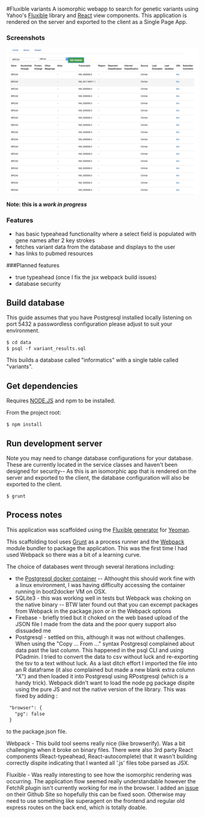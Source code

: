 #Fluxible variants
A isomorphic webapp to search for genetic variants using Yahoo's [Fluxible](http://fluxible.io/) library 
and [React](http://facebook.github.io/react/) view components. This application is rendered
on the server and exported to the client as a Single Page App. 

### Screenshots

![Alt text](/screenshots/results.png?raw=true)


**Note: this is a _work in progress_**
### Features
- has basic typeahead functionality where a select field is populated with gene names after 2 key strokes
- fetches variant data from the database and displays to the user
- has links to pubmed resources


###Planned features

- true typeahead (once I fix the jsx webpack build issues)
- database security

## Build database

This guide assumes that you have Postgresql installed locally listening on port 5432
a passwordless configuration please adjust to suit your environment.


```
$ cd data
$ psql -f variant_results.sql
```

This builds a database called "informatics" with a single table called "variants".

## Get dependencies
Requires [NODE.JS](http://nodejs.org/) and npm to be installed.

From the project root:
```
$ npm install 
```

## Run development server
Note you may need to change database configurations for your database. These are currently
located in the service classes and haven't been designed for security-- As this is an 
isomorphic app that is rendered on the server and exported to the client, the database
configuration will also be exported to the client. 

```
$ grunt
```

## Process notes
This application was scaffolded using the [Fluxible generator](https://github.com/yahoo/generator-fluxible)
for [Yeoman](http://yeoman.io/).

This scaffolding tool uses [Grunt](http://gruntjs.com/) as a process runner and the [Webpack](http://webpack.github.io/) 
module bundler to package the application. This was the first time I had used Webpack so there was a bit of a learning
curve.

The choice of databases went through several iterations including:

- the [Postgresql docker container](https://registry.hub.docker.com/_/postgres/) -- Althought this should work fine with 
a linux environment, I was having difficulty accessing the container running in boot2docker VM on OSX.
- SQLite3 - this was working well in tests but Webpack was choking on the native binary -- BTW later found out that you
can excempt packages from Webpack in the package.json or in the Webpack options
- Firebase - briefly tried but it choked on the web based upload of the JSON file I made from the data and the poor query
support also dissuaded me
- Postgresql - settled on this, although it was not without challenges. When using the "Copy ... From ..." syntax Postgresql
complained about data past the last column. This happened in the psql CLI and using PGadmin. I tried to convert the data
to csv without luck and re-exporting the tsv to a text without luck. As a last ditch effort I imported the file into an 
R dataframe (it also complained but made a new blank extra column "X") and then loaded it into Postgresql using RPostgresql
(which is a handy trick). Webpack didn't want to load the node pg package dispite using the pure JS and not the native
version of the library. This was fixed by adding :
 
 ```
  "browser": {
    "pg": false
  }
```
to the package.json file.
 
Webpack - This build tool seems really nice (like browserify). Was a bit challenging when it broke on binary files. There
were also 3rd party React components (React-typeahead, React-autocomplete) that it wasn't building correctly dispite
indicating that I wanted all '.js' files tobe parsed as JSX.
 
Fluxible - Was really interesting to see how the isomorphic rendering was occurring. The application flow seemed really
understandable however the FetchR plugin isn't currently working for me in the browser. I added an [issue](https://github.com/yahoo/fluxible-plugin-fetchr/issues/17)
on their Github Site so hopefully this can be fixed soon. Otherwise may need to use something like superagent on the frontend
and regular old express routes on the back end, which is totally doable. 


